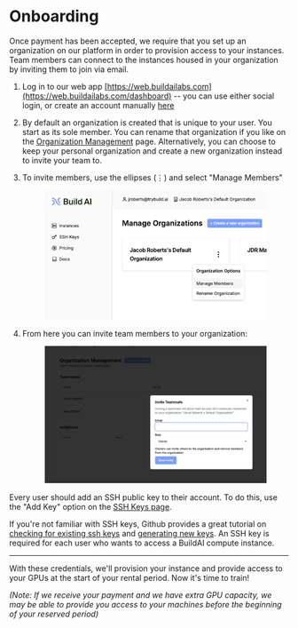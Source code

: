 # Onboarding

Once payment has been accepted, we require that you set up an organization on our platform in order to provision access to your instances. Team members can connect to the instances housed in your organization by inviting them to join via email.&#x20;

1. Log in to our web app [https://web.buildailabs.com](https://web.buildailabs.com/dashboard) -- you can use either social login, or create an account manually [here](https://web.buildailabs.com/signup)
2. By default an organization is created that is unique to your user. You start as its sole member. You can rename that organization if you like on the [Organization Management](https://web.buildailabs.com/dashboard/organization) page. Alternatively, you can choose to keep your personal organization and create a new organization instead to invite your team to.
3.  To invite members, use the ellipses (⋮) and select "Manage Members"

    <figure><img src=".gitbook/assets/Screenshot 2024-08-20 at 1.49.43 PM.png" alt=""><figcaption></figcaption></figure>
4.  From here you can invite team members to your organization:

    <figure><img src=".gitbook/assets/Screenshot 2024-08-20 at 3.41.54 PM.png" alt=""><figcaption></figcaption></figure>

Every user should add an SSH public key to their account. To do this, use the "Add Key" option on the [SSH Keys page](https://web.buildailabs.com/dashboard/ssh).&#x20;

If you're not familiar with SSH keys, Github provides a great tutorial on [checking for existing ssh keys](https://docs.github.com/en/authentication/connecting-to-github-with-ssh/checking-for-existing-ssh-keys) and [generating new keys](https://docs.github.com/en/authentication/connecting-to-github-with-ssh/generating-a-new-ssh-key-and-adding-it-to-the-ssh-agent). An SSH key is required for each user who wants to access a BuildAI compute instance.

***

With these credentials, we'll provision your instance and provide access to your GPUs at the start of your rental period. Now it's time to train!

_(Note: If we receive your payment and we have extra GPU capacity, we may be able to provide you access to your machines before the beginning of your reserved period)_
